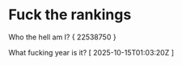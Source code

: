 # Fuck the rankings

Who the hell am I?
{ 22538750 }

What fucking year is it?
[ 2025-10-15T01:03:20Z ]
